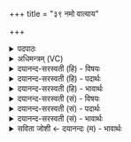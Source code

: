 +++
title = "३९ नमो वात्याय"

+++
<details><summary>पदपाठः</summary>

नमः॑। वात्या॑य। च॒। रेष्म्या॑य। च॒। नमः॑। वा॒स्त॒व्या᳖य। च॒। वा॒स्तु॒पायेति॑ वास्तु॒ऽपाय॑। च॒। नमः॑। सोमा॑य। च॒। रु॒द्राय॑। च॒। नमः॑। ता॒म्राय॑। च॒। अ॒रु॒णाय॑। च॒। ३९।
</details>

<details><summary>अधिमन्त्रम् (VC)</summary>

- रुद्रा देवताः
- कुत्स ऋषिः
- स्वराडार्षी पङ्क्तिः
- पञ्चमः
</details>

<details><summary>दयानन्द-सरस्वती (हि) - विषयः</summary>

अब मनुष्य जगत् के अन्य पदार्थों से कैसे उपकार लेवें, इस विषय का उपदेश अगले मन्त्र में किया है ॥
</details>

<details><summary>दयानन्द-सरस्वती (हि) - पदार्थः</summary>

पदार्थान्वयभाषाः -  जो मनुष्या (वात्याय) वायुविद्या में कुशल (च) और (रेष्म्याय) मारनेवालों में प्रसिद्ध को (च) भी (नमः) अन्नादि देवें (च) तथा (वास्तव्याय) निवास के स्थानों में हुए (च) और (वास्तुपाय) निवासस्थान के रक्षक का (नमः) सत्कार करें (च) तथा (सोमाय) धनाढ्य (च) और (रुद्राय) दुष्टों को रोदन कराने हारे को (नमः) अन्नादि देवें (च) तथा (ताम्राय) बुरे कामों से ग्लानि करने (च) और (अरुणाय) अच्छे पदार्थों को प्राप्त कराने हारे का (नमः) सत्कार करें, वे लक्ष्मी से सम्पन्न होवें ॥३९ ॥
</details>

<details><summary>दयानन्द-सरस्वती (हि) - भावार्थः</summary>

भावार्थभाषाः -  जब मनुष्य वायु आदि के गुणों को जान के व्यवहारों में लगावें, तब अनेक सुखों को प्राप्त हों ॥३९ ॥
</details>

<details><summary>दयानन्द-सरस्वती (सं) - विषयः</summary>

अथ मनुष्यैरन्येभ्यो जगत्स्थपदार्थेभ्यः कथमुपकारो ग्राह्य इत्युपदिश्यते ॥
</details>

<details><summary>दयानन्द-सरस्वती (सं) - पदार्थः</summary>

पदार्थान्वयभाषाः -  ये मनुष्या वात्याय च रेष्म्याय च नमो वास्तव्याय च वास्तुपाय च नमः सोमाय च रुद्राय च नमस्ताम्राय चारुणाय च नमो विदध्युस्ते श्रिया सम्पन्नाः स्युः ॥३९ ॥
</details>

<details><summary>दयानन्द-सरस्वती (सं) - भावार्थः</summary>

भावार्थभाषाः -  यदा मनुष्या वाय्वादिगुणान् विदित्वा व्यवहारेषु संप्रयुञ्जीरंस्तदानेकानि सुखानि लभेरन् ॥३९ ॥
</details>

<details><summary>सविता जोशी ← दयानन्दः (म) - भावार्थः</summary>

भावार्थभाषाः -  जेव्हा माणूस वायू इत्यादींचे गुण जाणून व्यवहारात त्यांचा उपयोग करतो तेव्हा अनेक प्रकारचे सुख त्याला प्राप्त होते.
</details>